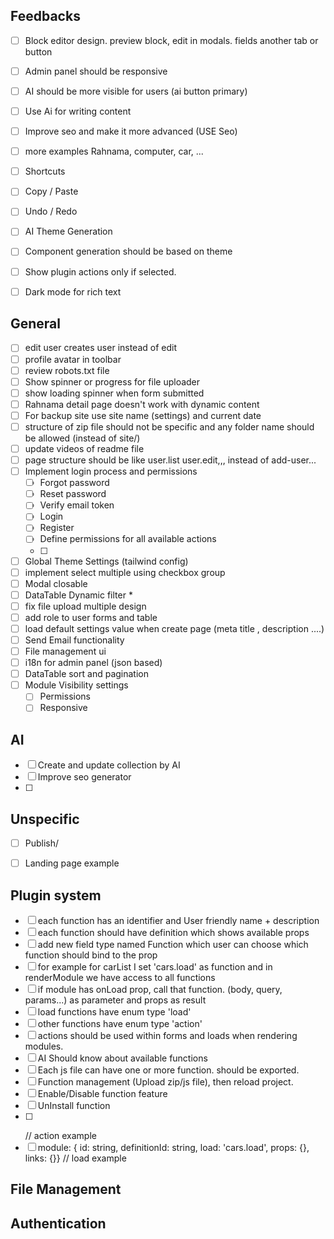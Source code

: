 ## Feedbacks
- [ ] Block editor design. preview block, edit in modals. fields another tab or button
- [ ] Admin panel should be responsive
- [ ] AI should be more visible for users (ai button primary)
- [ ] Use Ai for writing content
- [ ] Improve seo and make it more advanced (USE Seo)
- [ ] more examples Rahnama, computer, car, ...

- [ ] Shortcuts
- [ ] Copy / Paste
- [ ] Undo / Redo
- [ ] AI Theme Generation
- [ ] Component generation should be based on theme
- [ ] Show plugin actions only if selected. 
- [ ] Dark mode for rich text

## General
- [ ] edit user creates user instead of edit
- [ ] profile avatar in toolbar
- [ ] review robots.txt file
- [ ] Show spinner or progress for file uploader
- [ ] show loading spinner when form submitted
- [ ] Rahnama detail page doesn't work with dynamic content
- [ ] For backup site use site name (settings) and current date
- [ ] structure of zip file should not be specific and any folder name should be allowed (instead of site/)
- [ ] update videos of readme file
- [ ] page structure should be like user.list user.edit,,, instead of add-user...
- [ ] Implement login process and permissions
    - [ ] Forgot password
    - [ ] Reset password
    - [ ] Verify email token
    - [ ] Login
    - [ ] Register
    - [ ] Define permissions for all available actions
    - [ ] 
- [ ] Global Theme Settings (tailwind config)
- [ ] implement select multiple using checkbox group
- [ ] Modal closable
- [ ] DataTable Dynamic filter *
- [ ] fix file upload multiple design
- [ ] add role to user forms and table
- [ ] load default settings value when create page (meta title , description ....)
- [ ] Send Email functionality
- [ ] File management ui
- [ ] i18n for admin panel (json based)
- [ ] DataTable sort and pagination
- [ ] Module Visibility settings 
    - [ ] Permissions
    - [ ] Responsive

## AI
- [ ] Create and update collection by AI
- [ ] Improve seo generator
- [ ]   

## Unspecific
- [ ] Publish/
- [ ] Landing page example


## Plugin system
- [ ] each function has an identifier and User friendly name + description
- [ ] each function should have definition which shows available props
- [ ] add new field type named Function which user can choose which function should bind to the prop
- [ ] for example for carList I set 'cars.load' as function and in renderModule we have access to all functions
- [ ] if module has onLoad prop, call that function. (body, query, params...) as parameter and props as result
- [ ] load functions have enum type 'load'
- [ ] other functions have enum type 'action'
- [ ] actions should be used within forms and loads when rendering modules.
- [ ] AI Should know about available functions 
- [ ] Each js file can have one or more function. should be exported.
- [ ] Function management (Upload zip/js file), then reload project.
- [ ] Enable/Disable function feature
- [ ] UnInstall function
- [ ] <form method="POST" action="contact_us.send_message"></form> // action example
- [ ] module: { id: string, definitionId: string, load: 'cars.load', props: {}, links: {}}  // load example

## File Management

## Authentication
